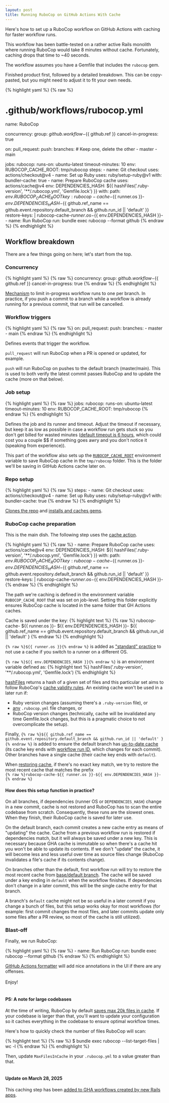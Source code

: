 ```yaml
---
layout: post
title: Running RuboCop on GitHub Actions With Cache
---
```


Here's how to set up a RuboCop workflow on GitHub Actions with caching for faster workflow runs.

This workflow has been battle-tested on a rather active Rails monolith where running RuboCop would take 8 minutes without cache. Fortunately, caching drops that time to ~40 seconds.

The workflow assumes you have a Gemfile that includes the `rubocop` gem.

Finished product first, followed by a detailed breakdown. This can be copy-pasted, but you might need to adjust it to fit your own needs.

{% highlight yaml %}
{% raw %}
# .github/workflows/rubocop.yml
name: RuboCop

concurrency:
  group: ${{ github.workflow }}-${{ github.ref }}
  cancel-in-progress: true

on:
  pull_request:
  push:
    branches: # Keep one, delete the other
      - master
      - main

jobs:
  rubocop:
    runs-on: ubuntu-latest
    timeout-minutes: 10
    env:
      RUBOCOP_CACHE_ROOT: tmp/rubocop
    steps:
      - name: Git checkout
        uses: actions/checkout@v4
      - name: Set up Ruby
        uses: ruby/setup-ruby@v1
        with:
          bundler-cache: true
      - name: Prepare RuboCop cache
        uses: actions/cache@v4
        env:
          DEPENDENCIES_HASH: ${{ hashFiles('.ruby-version', '**/.rubocop.yml', 'Gemfile.lock') }}
        with:
          path: ${{ env.RUBOCOP_CACHE_ROOT }}
          key: rubocop-cache-${{ runner.os }}-${{ env.DEPENDENCIES_HASH }}-${{ github.ref_name == github.event.repository.default_branch && github.run_id || 'default' }}
          restore-keys: |
            rubocop-cache-${{ runner.os }}-${{ env.DEPENDENCIES_HASH }}-
      - name: Run RuboCop
        run: bundle exec rubocop --format github
{% endraw %}
{% endhighlight %}

## Workflow breakdown

There are a few things going on here; let's start from the top.

### Concurrency

{% highlight yaml %}
{% raw %}
concurrency:
  group: ${{ github.workflow }}-${{ github.ref }}
  cancel-in-progress: true
{% endraw %}
{% endhighlight %}

[Mechanism](https://docs.github.com/en/actions/writing-workflows/workflow-syntax-for-github-actions#example-using-concurrency-and-the-default-behavior) to limit in-progress workflow runs to one per branch. In practice, if you push a commit to a branch while a workflow is already running for a previous commit, that run will be cancelled.

### Workflow triggers

{% highlight yaml %}
{% raw %}
on:
  pull_request:
  push:
    branches:
      - master
      - main
{% endraw %}
{% endhighlight %}

Defines events that trigger the workflow.

`pull_request` will run RuboCop when a PR is opened or updated, for example.

`push` will run RuboCop on pushes to the default branch (master/main). This is used to both verify the latest commit passes RuboCop and to update the cache (more on that below).

### Job setup

{% highlight yaml %}
{% raw %}
jobs:
  rubocop:
    runs-on: ubuntu-latest
    timeout-minutes: 10
    env:
      RUBOCOP_CACHE_ROOT: tmp/rubocop
{% endraw %}
{% endhighlight %}

Defines the job and its runner and timeout. Adjust the timeout if necessary, but keep it as low as possible in case a workflow run gets stuck so you don't get billed for wasted minutes ([default timeout is 6 hours](https://docs.github.com/en/actions/writing-workflows/workflow-syntax-for-github-actions#jobsjob_idtimeout-minutes), which could cost you a couple $$ if something goes awry and you don't notice it (speaking from experience)).

This part of the workflow also sets up the [`RUBOCOP_CACHE_ROOT`](https://docs.rubocop.org/rubocop/usage/caching.html#cache-path) environment variable to save RuboCop cache in the `tmp/rubocop` folder. This is the folder we'll be saving in GitHub Actions cache later on.

### Repo setup

{% highlight yaml %}
{% raw %}
    steps:
      - name: Git checkout
        uses: actions/checkout@v4
      - name: Set up Ruby
        uses: ruby/setup-ruby@v1
        with:
          bundler-cache: true
{% endraw %}
{% endhighlight %}

[Clones the repo](https://github.com/actions/checkout) and [installs and caches gems](https://github.com/ruby/setup-ruby/).

### RuboCop cache preparation

This is the main dish. The following step uses the [cache action](https://github.com/actions/cache).

{% highlight yaml %}
{% raw %}
      - name: Prepare RuboCop cache
        uses: actions/cache@v4
        env:
          DEPENDENCIES_HASH: ${{ hashFiles('.ruby-version', '**/.rubocop.yml', 'Gemfile.lock') }}
        with:
          path: ${{ env.RUBOCOP_CACHE_ROOT }}
          key: rubocop-cache-${{ runner.os }}-${{ env.DEPENDENCIES_HASH }}-${{ github.ref_name == github.event.repository.default_branch && github.run_id || 'default' }}
          restore-keys: |
            rubocop-cache-${{ runner.os }}-${{ env.DEPENDENCIES_HASH }}-
{% endraw %}
{% endhighlight %}

The path we're caching is defined in the environment variable `RUBOCOP_CACHE_ROOT` that was set on job-level. Setting this folder explicitly ensures RuboCop cache is located in the same folder that GH Actions caches.

Cache is saved under the key:
{% highlight text %}
{% raw %}
rubocop-cache-
${{ runner.os }}-
${{ env.DEPENDENCIES_HASH }}-
${{ github.ref_name == github.event.repository.default_branch && github.run_id || 'default' }
{% endraw %}
{% endhighlight %}

`{% raw %}${{ runner.os }}{% endraw %}` is added as ["standard" practice](https://github.com/actions/cache?tab=readme-ov-file#example-cache-workflow) to not use a cache if you switch to a runner on a different OS.

`{% raw %}${{ env.DEPENDENCIES_HASH }}{% endraw %}` is an environment variable defined as:
{% highlight text %}
hashFiles('.ruby-version', '**/.rubocop.yml', 'Gemfile.lock')
{% endhighlight %}

[hashFiles](https://docs.github.com/en/actions/writing-workflows/choosing-what-your-workflow-does/evaluate-expressions-in-workflows-and-actions#hashfiles) returns a hash of a given set of files and this particular set aims to follow RuboCop's [cache validity rules](https://docs.rubocop.org/rubocop/usage/caching.html#cache-validity). An existing cache won't be used in a later run if:
<ul>
<li>Ruby version changes (assuming there's a <code>.ruby-version</code> file), or</li>
<li><a href="https://docs.rubocop.org/rubocop/configuration.html#config-file-locations">any</a> <code>.rubocop.yml</code> file changes, or</li>
<li>RuboCop version changes (technically, cache will be invalidated any time Gemfile.lock changes, but this is a pragmatic choice to not overcomplicate the setup).</li>
</ul>

Finally, `{% raw %}${{ github.ref_name == github.event.repository.default_branch && github.run_id || 'default' }{% endraw %}` is added to ensure the default branch has [up-to-date cache](https://github.com/actions/cache/blob/main/tips-and-workarounds.md#update-a-cache) (its cache key ends with [workflow run ID](https://docs.github.com/en/actions/writing-workflows/choosing-what-your-workflow-does/accessing-contextual-information-about-workflow-runs#github-context), which changes for each commit). Other branches have a single cache (their cache key ends with `default`).

When [restoring cache](https://docs.github.com/en/actions/writing-workflows/choosing-what-your-workflow-does/caching-dependencies-to-speed-up-workflows#matching-a-cache-key), if there's no exact key match, we try to restore the most recent cache that matches the prefix<br />
`{% raw %}rubocop-cache-${{ runner.os }}-${{ env.DEPENDENCIES_HASH }}-{% endraw %}`

#### How does this setup function in practice?

On all branches, if dependencies (runner OS or `DEPENDENCIES_HASH`) change in a new commit, cache is not restored and RuboCop has to scan the entire codebase from scratch. Consequently, these runs are the slowest ones. When they finish, their RuboCop cache is saved for later use.

On the default branch, each commit creates a new cache entry as means of "updating" the cache. Cache from a previous workflow run is restored if dependencies match, but it will always be saved under a new key. This is necessary because GHA cache is immutable so when there's a cache hit you won't be able to update its contents. If we don't "update" the cache, it will become less and less useful over time as source files change (RuboCop invalidates a file's cache if its contents change).

On branches other than the default, first workflow run will try to restore the most recent cache from [base/default branch](https://docs.github.com/en/actions/writing-workflows/choosing-what-your-workflow-does/caching-dependencies-to-speed-up-workflows#restrictions-for-accessing-a-cache). The cache will be saved under a key ending in `default` when the workflow finishes. If dependencies don't change in a later commit, this will be the single cache entry for that branch.

A branch's `default` cache might not be so useful in a later commit if you change a bunch of files, but this setup works okay for most workflows (for example: first commit changes the most files, and later commits update only some files after a PR review, so most of the cache is still utilized).

### Blast-off

Finally, we run RuboCop:

{% highlight yaml %}
{% raw %}
      - name: Run RuboCop
        run: bundle exec rubocop --format github
{% endraw %}
{% endhighlight %}

[GitHub Actions formatter](https://docs.rubocop.org/rubocop/formatters.html#github-actions-formatter) will add nice annotations in the UI if there are any offenses.
<br/>
<br/>
Enjoy!
<br/>
<br/>
#### PS: A note for large codebases

At the time of writing, RuboCop by default [saves max 20k files in cache](https://github.com/rubocop/rubocop/blob/b6678159b618a9274d56fd4a95310fa48f36666c/config/default.yml#L121). If your codebase is larger than that, you'll want to update your configuration so it caches everything in the codebase to ensure optimal workflow times.

Here's how to quickly check the number of files RuboCop will scan:

{% highlight text %}
{% raw %}
$ bundle exec rubocop --list-target-files | wc -l
{% endraw %}
{% endhighlight %}

Then, update `MaxFilesInCache` in your `.rubocop.yml` to a value greater than that.
<br/>
<br/>
#### Update on March 28, 2025

This caching step has been [added to GHA workflows created by new Rails apps](https://github.com/rails/rails/pull/54754).
